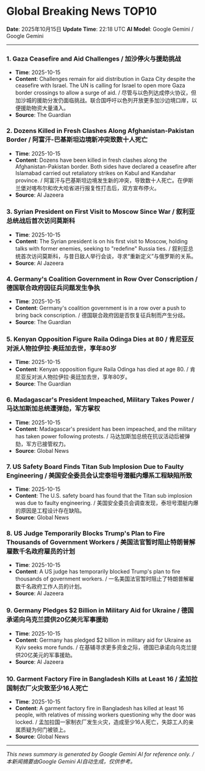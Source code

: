 # Global Breaking News TOP10

**Date**: 2025年10月15日
**Update Time**: 22:18 UTC
**AI Model**: Google Gemini / Google Gemini

---

### 1. **Gaza Ceasefire and Aid Challenges** / **加沙停火与援助挑战**
- **Time**: 2025-10-15
- **Content**: Challenges remain for aid distribution in Gaza City despite the ceasefire with Israel. The UN is calling for Israel to open more Gaza border crossings to allow a surge of aid. / 尽管与以色列达成停火协议，但加沙城的援助分发仍面临挑战。联合国呼吁以色列开放更多加沙边境口岸，以便援助物资大量涌入。
- **Source**: The Guardian

### 2. **Dozens Killed in Fresh Clashes Along Afghanistan-Pakistan Border** / **阿富汗-巴基斯坦边境新冲突致数十人死亡**
- **Time**: 2025-10-15
- **Content**: Dozens have been killed in fresh clashes along the Afghanistan-Pakistan border. Both sides have declared a ceasefire after Islamabad carried out retaliatory strikes on Kabul and Kandahar province. / 阿富汗与巴基斯坦边境发生新的冲突，导致数十人死亡。在伊斯兰堡对喀布尔和坎大哈省进行报复性打击后，双方宣布停火。
- **Source**: Al Jazeera

### 3. **Syrian President on First Visit to Moscow Since War** / **叙利亚总统战后首次访问莫斯科**
- **Time**: 2025-10-15
- **Content**: The Syrian president is on his first visit to Moscow, holding talks with former enemies, seeking to "redefine" Russia ties. / 叙利亚总统首次访问莫斯科，与昔日敌人举行会谈，寻求“重新定义”与俄罗斯的关系。
- **Source**: Al Jazeera

### 4. **Germany's Coalition Government in Row Over Conscription** / **德国联合政府因征兵问题发生争执**
- **Time**: 2025-10-15
- **Content**: Germany's coalition government is in a row over a push to bring back conscription. / 德国联合政府因是否恢复征兵制而产生分歧。
- **Source**: The Guardian

### 5. **Kenyan Opposition Figure Raila Odinga Dies at 80** / **肯尼亚反对派人物拉伊拉·奥廷加去世，享年80岁**
- **Time**: 2025-10-15
- **Content**: Kenyan opposition figure Raila Odinga has died at age 80. / 肯尼亚反对派人物拉伊拉·奥廷加去世，享年80岁。
- **Source**: The Guardian

### 6. **Madagascar's President Impeached, Military Takes Power** / **马达加斯加总统遭弹劾，军方掌权**
- **Time**: 2025-10-15
- **Content**: Madagascar's president has been impeached, and the military has taken power following protests. / 马达加斯加总统在抗议活动后被弹劾，军方已接管权力。
- **Source**: Global News

### 7. **US Safety Board Finds Titan Sub Implosion Due to Faulty Engineering** / **美国安全委员会认定泰坦号潜艇内爆系工程缺陷所致**
- **Time**: 2025-10-15
- **Content**: The U.S. safety board has found that the Titan sub implosion was due to faulty engineering. / 美国安全委员会调查发现，泰坦号潜艇内爆的原因是工程设计存在缺陷。
- **Source**: Global News

### 8. **US Judge Temporarily Blocks Trump's Plan to Fire Thousands of Government Workers** / **美国法官暂时阻止特朗普解雇数千名政府雇员的计划**
- **Time**: 2025-10-15
- **Content**: A US judge has temporarily blocked Trump's plan to fire thousands of government workers. / 一名美国法官暂时阻止了特朗普解雇数千名政府工作人员的计划。
- **Source**: Al Jazeera

### 9. **Germany Pledges $2 Billion in Military Aid for Ukraine** / **德国承诺向乌克兰提供20亿美元军事援助**
- **Time**: 2025-10-15
- **Content**: Germany has pledged $2 billion in military aid for Ukraine as Kyiv seeks more funds. / 在基辅寻求更多资金之际，德国已承诺向乌克兰提供20亿美元的军事援助。
- **Source**: Al Jazeera

### 10. **Garment Factory Fire in Bangladesh Kills at Least 16** / **孟加拉国制衣厂火灾致至少16人死亡**
- **Time**: 2025-10-15
- **Content**: A garment factory fire in Bangladesh has killed at least 16 people, with relatives of missing workers questioning why the door was locked. / 孟加拉国一家制衣厂发生火灾，造成至少16人死亡，失踪工人的亲属质疑为何门被锁上。
- **Source**: Global News

---

*This news summary is generated by Google Gemini AI for reference only. / 本新闻摘要由Google Gemini AI自动生成，仅供参考。*
